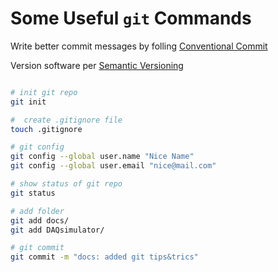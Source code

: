 # Some Useful `git` Commands

Write better commit messages by folling [Conventional Commit](https://www.conventionalcommits.org/en/v1.0.0/)

Version software per [Semantic Versioning](https://semver.org/)

```bash

# init git repo 
git init

#  create .gitignore file
touch .gitignore

# git config
git config --global user.name "Nice Name"
git config --global user.email "nice@mail.com"

# show status of git repo
git status

# add folder 
git add docs/
git add DAQsimulator/

# git commit
git commit -m "docs: added git tips&trics"



```
